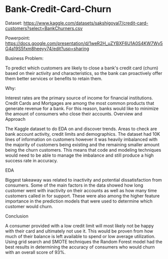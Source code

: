 # Bank-Credit-Card-Churn
Dataset: https://www.kaggle.com/datasets/sakshigoyal7/credit-card-customers?select=BankChurners.csv

Powerpoint: https://docs.google.com/presentation/d/1weR2H_uZYBXF6U1A0S4KW7Wy5G4a19S5fxm8heeyy74/edit?usp=sharing


Business Problem:

To predict which customers are likely to close a bank's credit card (churn) based on their activity and characteristics, so the bank can proactively offer them better services or benefits to retain them.

Why: 

Interest rates are the primary source of income for financial institutions. Credit Cards and Mortgages are among the most common products that generate revenue for a bank. For this reason, banks would like to minimize the amount of consumers who close their accounts. 
Overview and Approach

The Kaggle dataset to do EDA on and discover trends. Areas to check are bank account activity, credit limits and demographics. The dataset had 10K lines of information on customers however it was heavily imbalanced with the majority of customers being existing and the remaining smaller amount being the churn customers. This means that code and modeling techniques would need to be able to manage the imbalance and still produce a high success rate in accuracy. 

EDA

Biggest takeaway was related to inactivity and potential dissatisfaction from consumers. Some of the main factors in the data showed how long customer went with inactivity on their accounts as well as how many time customers called in for support. These were also among the higher feature importance in the prediction models that were used to determine which customer would churn. 

Conclusion

A consumer provided with a low credit limit will most likely not be happy with their card and ultimately not use it. This would be proven from how much of their balance is left available to spend or low average utilization. Using grid search and SMOTE techniques the Random Forest model had the best results in determining the accuracy of consumers who would churn with an overall score of 93%. 
